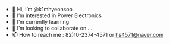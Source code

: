 - 👋 Hi, I’m @k1mhyeonsoo
- 👀 I’m interested in Power Electronics
- 🌱 I’m currently learning 
- 💞️ I’m looking to collaborate on ...
- 📫 How to reach me : 82)10-2374-4571 or hs4571@naver.com

<!---
k1mhyeonsoo/k1mhyeonsoo is a ✨ special ✨ repository because its `README.md` (this file) appears on your GitHub profile.
You can click the Preview link to take a look at your changes.
--->
